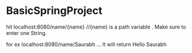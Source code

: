 # BasicSpringProject

hit localhost:8080/name/{name} //{name} is a path variable . Make sure to enter one String.

for ex localhost:8080/name/Saurabh ... It will return Hello Saurabh
